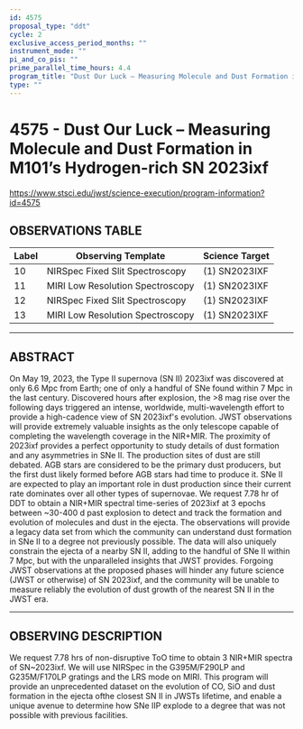 ```yaml
---
id: 4575
proposal_type: "ddt"
cycle: 2
exclusive_access_period_months: ""
instrument_mode: ""
pi_and_co_pis: ""
prime_parallel_time_hours: 4.4
program_title: "Dust Our Luck – Measuring Molecule and Dust Formation in M101’s Hydrogen-rich SN 2023ixf"
type: ""
---
```

# 4575 - Dust Our Luck – Measuring Molecule and Dust Formation in M101’s Hydrogen-rich SN 2023ixf
https://www.stsci.edu/jwst/science-execution/program-information?id=4575
## OBSERVATIONS TABLE
| Label | Observing Template            | Science Target |
|-------|-------------------------------|----------------|
| 10    | NIRSpec Fixed Slit Spectroscopy | (1) SN2023IXF  |
| 11    | MIRI Low Resolution Spectroscopy | (1) SN2023IXF  |
| 12    | NIRSpec Fixed Slit Spectroscopy | (1) SN2023IXF  |
| 13    | MIRI Low Resolution Spectroscopy | (1) SN2023IXF  |

---

## ABSTRACT

On May 19, 2023, the Type II supernova (SN II) 2023ixf was discovered at only 6.6 Mpc from Earth; one of only a handful of SNe found within 7 Mpc in the last century. Discovered hours after explosion, the >8 mag rise over the following days triggered an intense, worldwide, multi-wavelength effort to provide a high-cadence view of SN 2023ixf's evolution. JWST observations will provide extremely valuable insights as the only telescope capable of completing the wavelength coverage in the NIR+MIR. The proximity of 2023ixf provides a perfect opportunity to study details of dust formation and any asymmetries in SNe II. The production sites of dust are still debated. AGB stars are considered to be the primary dust producers, but the first dust likely formed before AGB stars had time to produce it. SNe II are expected to play an important role in dust production since their current rate dominates over all other types of supernovae. We request 7.78 hr of DDT to obtain a NIR+MIR spectral time-series of 2023ixf at 3 epochs between ~30-400 d past explosion to detect and track the formation and evolution of molecules and dust in the ejecta. The observations will provide a legacy data set from which the community can understand dust formation in SNe II to a degree not previously possible. The data will also uniquely constrain the ejecta of a nearby SN II, adding to the handful of SNe II within 7 Mpc, but with the unparalleled insights that JWST provides. Forgoing JWST observations at the proposed phases will hinder any future science (JWST or otherwise) of SN 2023ixf, and the community will be unable to measure reliably the evolution of dust growth of the nearest SN II in the JWST era.

---

## OBSERVING DESCRIPTION

We request 7.78 hrs of non-disruptive ToO time to obtain 3 NIR+MIR spectra of SN~2023ixf. We will use NIRSpec in the G395M/F290LP and G235M/F170LP gratings and the LRS mode on MIRI. This program will provide an unprecedented dataset on the evolution of CO, SiO and dust formation in the ejecta ofthe closest SN II in JWSTs lifetime, and enable a unique avenue to determine how SNe IIP explode to a degree that was not possible with previous facilities.